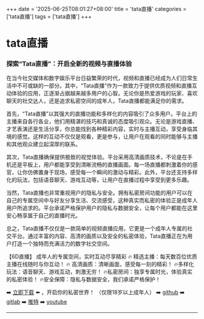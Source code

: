 +++
date = '2025-06-25T08:01:27+08:00'
title = 'tata直播'
categories = ['tata直播']
tags = ['tata直播']
+++

# tata直播

### 探索“Tata直播”：开启全新的视频与直播体验

在当今社交媒体和数字娱乐平台日益繁荣的时代，视频和直播已经成为人们日常生活中不可或缺的一部分。其中，“Tata直播”作为一款致力于提供优质视频和直播互动体验的应用，正逐渐占据越来越多用户的心智。无论你是热爱游戏的玩家、喜欢聊天的社交达人，还是追求私密空间的成年人，Tata直播都能满足你的需求。

首先，“Tata直播”以其强大的直播功能和多样化的内容吸引了众多用户。平台上的主播来自各行各业，他们用精湛的技巧和真诚的态度吸引观众。无论是游戏直播、才艺表演还是生活分享，你总能找到各种精彩内容，实时与主播互动，享受身临其境的感觉。这样的互动不仅仅是观看，更是参与，让用户在观看的同时能够与主播和其他观众建立起深厚的联系。

其次，Tata直播确保提供极致的视觉体验。平台采用高清画质技术，不论是在手机还是平板上，用户都能享受到清晰流畅的直播画面。每一场直播都刺激着你的感官，让你仿佛置身于现场，感受每一个瞬间的激动与精彩。此外，平台还支持多样化的玩法，包括语音聊天、游戏互动等，让用户在直播过程中享受到更多乐趣。

当然，Tata直播也非常重视用户的隐私与安全。拥有私密房间功能的用户可以在自己的专属空间中与好友分享生活、交流感受，这种真实而私密的体验正是成年人用户所追求的。平台承诺严格保护用户的隐私与数据安全，让每个用户都能在这里安心畅享属于自己的直播时光。

总之，Tata直播不仅仅是一款简单的视频直播应用，它更是一个成年人专属的社交平台。通过丰富的内容、高清的画质以及安全的私密体验，Tata直播正在为用户打造一个独特而充满活力的数字社交空间。

【6D直播】
成年人的专属空间，实时互动尽享精彩
🔥 精选主播：每天数百位优质主播在线随时与你互动！
🔥 高清画质：清晰画面，感受每一刻的精彩！
🔥多样化玩法：语音聊天、游戏互动，刺激无穷！
🔥私密房间：独享专属时光，体验真实的私密体验！
🔥安全保障：隐私与数据安全，我们承诺严格保护！

➡️ [立即下载](https://down123.s3.ap-east-1.amazonaws.com/down/down.html?channelCode=blog) ⬅️ ，开启你的私密世界！
（仅限18岁以上成年人）
➡️ [github](https://aldult-live.github.io/)
➡️ [gitlab](https://seo-09598d.gitlab.io/)
➡️ [推特](https://x.com/wegame33)
➡️ [youtube](https://www.youtube.com/@6Dlive)

---
